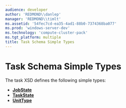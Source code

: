 ```yaml
---
audience: developer
author: 'REDMOND\\danlep'
manager: 'REDMOND\\timlt'
ms.assetid: '54fec7cd-ea35-4ad1-88b0-7374368ba077'
ms.prod: 'windows-server-dev'
ms.technology: 'compute-cluster-pack'
ms.tgt_platform: multiple
title: Task Schema Simple Types
---
```


# Task Schema Simple Types

The task XSD defines the following simple types:

-   [**JobState**](taskschema-jobstate-simpletype.md)
-   [**TaskState**](taskschema-taskstate-simpletype.md)
-   [**UnitType**](taskschema-unittype-simpletype.md)

 

 



